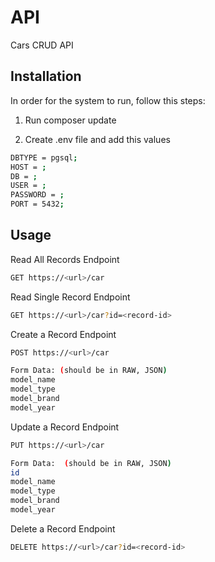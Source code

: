 # API

Cars CRUD API

## Installation

In order for the system to run, follow this steps:

1. Run composer update

2. Create .env file and add this values

```bash
DBTYPE = pgsql;
HOST = ;
DB = ;
USER = ;
PASSWORD = ;
PORT = 5432;
```

## Usage

Read All Records Endpoint

```bash
GET https://<url>/car
```

Read Single Record Endpoint

```bash
GET https://<url>/car?id=<record-id>
```

Create a Record Endpoint

```bash
POST https://<url>/car

Form Data: (should be in RAW, JSON)
model_name
model_type
model_brand
model_year
```

Update a Record Endpoint

```bash
PUT https://<url>/car

Form Data:  (should be in RAW, JSON)
id
model_name
model_type
model_brand
model_year
```

Delete a Record Endpoint

```bash
DELETE https://<url>/car?id=<record-id>
```
